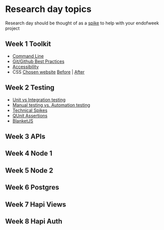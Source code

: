 # Research day topics

Research day should be thought of as a [spike](http://www.extremeprogramming.org/rules/spike.html) to help with your endofweek project

## Week 1 Toolkit

- [Command Line](nicelinkhere)
- [Git/Github Best Practices](nicelinkhere)
- [Accessibility](nicelinkhere)
- CSS [Chosen website](https://github.com/MohamedOmarii/accessibility)
  [Before](nicelinkhere) | [After](nicelinkhere)

## Week 2 Testing

- [Unit vs Integration testing](nicelinkhere)
- [Manual testing vs. Automation testing](nicelinkhere)
- [Technical Spikes](nicelinkhere)
- [QUnit Assertions](nicelinkhere)
- [BlanketJS](nicelinkhere)

## Week 3 APIs

## Week 4 Node 1

## Week 5 Node 2

## Week 6 Postgres

## Week 7 Hapi Views

## Week 8 Hapi Auth
